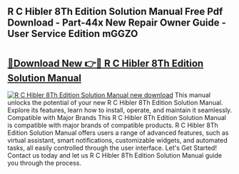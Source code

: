 ## R C Hibler 8Th Edition Solution Manual Free Pdf Download - Part-44x New Repair Owner Guide - User Service Edition mGGZO

# <h2><a href="http://bc64660.oget.top/?id=R+C+Hibler+8Th+Edition+Solution+Manual">🔗Download New 👉🔴 R C Hibler 8Th Edition Solution Manual</a></h2>

[![R C Hibler 8Th Edition Solution Manual new download](https://i.imgur.com/5g1atiW.png)](http://bc64660.oget.top/?id=R+C+Hibler+8Th+Edition+Solution+Manual)
This manual unlocks the potential of your new R C Hibler 8Th Edition Solution Manual. Explore its features, learn how to install, operate, and maintain it seamlessly. Compatible with Major Brands This R C Hibler 8Th Edition Solution Manual is compatible with major brands of compatible products. R C Hibler 8Th Edition Solution Manual offers users a range of advanced features, such as virtual assistant, smart notifications, customizable widgets, and automated tasks, all easily controlled through the user interface. Let's Get Started! Contact us today and let us R C Hibler 8Th Edition Solution Manual guide you through the process.
